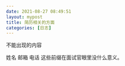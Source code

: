 ```yaml
---
date: 2021-08-27 08:49:51
layout: mypost
title: 简历相关的方面
categories: [日志]
---
```


不能出现的内容

姓名    邮箱    电话   这些前缀在面试官眼里没什么意义。
